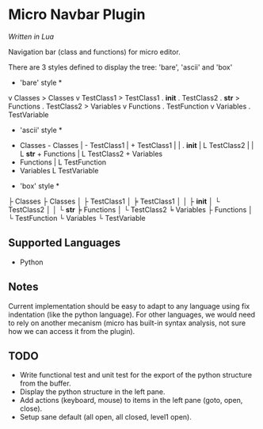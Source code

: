 # Micro Navbar Plugin

*Written in Lua*

Navigation bar (class and functions) for micro editor.

There are 3 styles defined to display the tree: 'bare', 'ascii' and 'box'

* 'bare' style *

v Classes               > Classes
  v TestClass1            > TestClass1
    . __init__            . TestClass2
    . __str__           > Functions
  . TestClass2          > Variables
v Functions
  . TestFunction
v Variables
  . TestVariable


* 'ascii' style *

- Classes               - Classes
| - TestClass1          | + TestClass1
| | . __init__          | L TestClass2
| | L __str__           + Functions
| L TestClass2          + Variables
- Functions
| L TestFunction
- Variables
  L TestVariable


* 'box' style *

├ Classes               ├ Classes
│ ├ TestClass1          │ ╞ TestClass1
│ │ ├ __init__          │ └ TestClass2
│ │ └ __str__           ╞ Functions
│ └ TestClass2          ╘ Variables
├ Functions
│ └ TestFunction
└ Variables
  └ TestVariable


Supported Languages
-------------------
- Python

Notes
-----
Current implementation should be easy to adapt to any language using fix indentation (like the python language). For other languages, we would need to rely on another mecanism (micro has built-in syntax analysis, not sure how we can access it from the plugin).

TODO
----
- Write functional test and unit test for the export of the python structure from the buffer.
- Display the python structure in the left pane.
- Add actions (keyboard, mouse) to items in the left pane (goto, open, close).
- Setup sane default (all open, all closed, level1 open).
